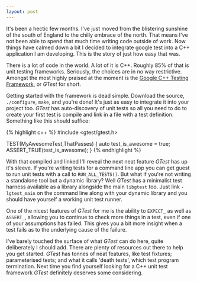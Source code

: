 ```yaml
---
layout: post
---
```


It's been a hectic few months. I've just moved from the blistering sunshine of the south of England to the chilly embrace of the north. That means I've not been able to spend that much time writing code outside of work. Now things have calmed down a bit I decided to integrate google test into a C++ application I am developing. This is the story of just how easy that was.

There is a lot of code in the world. A lot of it is C++. Roughly 85% of that is unit testing frameworks. Seriously, the choices are in no way restrictive. Amongst the most highly praised at the moment is the [Google C++ Testing Framework][gtest], or *GTest* for short.

Getting started with the framework is dead simple. Download the source, `./configure`, `make`, and you're done! It's just as easy to integrate it into your project too. *GTest* has auto-discovery of unit tests so all you need to do to create your first test is compile and link in a file with a test definition. Something like this should suffice:

{% highlight c++ %}
#include <gtest/gtest.h>

TEST(MyAwesomeTest,ThatPasses) {
    auto test_is_awesome = true;
    ASSERT_TRUE(test_is_awesome);
} 
{% endhighlight %}

With that compiled and linked I'll reveal the next neat feature *GTest* has up it's sleeve. If you're writing tests for a command line app you can get guest to run unit tests with a call to `RUN_ALL_TESTS()`. But what if you're not writing a standalone tool but a dynamic library? Well *GTest* has a minimalist test harness available as a library alongside the main `libgtest` too. Just link `-lgtest_main` on the command line along with your dynamic library and you should have yourself a working unit test  runner.

One of the nicest features of *GTest* for me is the ability to `EXPECT_` as well as `ASSERT_`, allowing you to continue to check more things in a test, even if one of your assumptions has failed. This gives you a bit more insight when a test fails as to the underlying cause of the failure.

I've barely touched the surface of what *GTest* can do here, quite deliberately I should add. There are plenty of resources out there to help you get started. *GTest* has tonnes of neat features, like test fixtures; parameterised tests; and what it calls 'death tests', which test program termination. Next time you find yourself looking for a C++ unit test framework *GTest* definitely deserves some considering.

[gtest]: http://code.google.com/p/googletest/